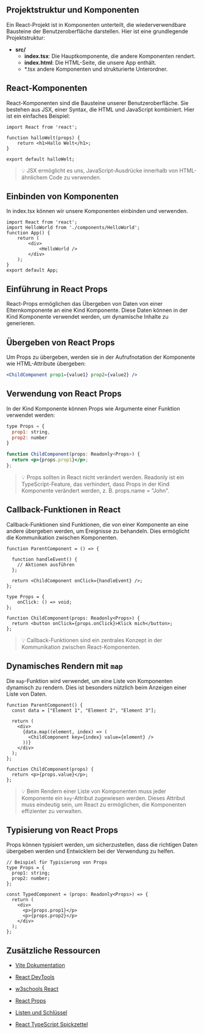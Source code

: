 ## Projektstruktur und Komponenten

Ein React-Projekt ist in Komponenten unterteilt, die wiederverwendbare Bausteine der Benutzeroberfläche darstellen. Hier ist eine grundlegende Projektstruktur:

- **src/**
    - **index.tsx**: Die Hauptkomponente, die andere Komponenten rendert.
    - **index.html**: Die HTML-Seite, die unsere App enthält.
    - *.tsx andere Komponenten und strukturierte Unterordner.

## React-Komponenten

React-Komponenten sind die Bausteine unserer Benutzeroberfläche. Sie bestehen aus JSX, einer Syntax, die HTML und JavaScript kombiniert. Hier ist ein einfaches Beispiel:

```tsx
import React from 'react';

function halloWelt(props) {
    return <h1>Hallo Welt</h1>;
}

export default halloWelt;
```

> 💡 JSX ermöglicht es uns, JavaScript-Ausdrücke innerhalb von HTML-ähnlichem Code zu verwenden.

## Einbinden von Komponenten

In index.tsx können wir unsere Komponenten einbinden und verwenden.

```tsx
import React from 'react';
import HelloWorld from './components/HelloWorld';
function App() {
    return (
        <div>
            <HelloWorld />
        </div>
    );
}
export default App;
```

## Einführung in React Props

React-Props ermöglichen das Übergeben von Daten von einer Elternkomponente an eine Kind Komponente. Diese Daten können in der Kind Komponente verwendet werden, um dynamische Inhalte zu generieren.

## Übergeben von React Props

Um Props zu übergeben, werden sie in der Aufrufnotation der Komponente wie HTML-Attribute übergeben:

```jsx
<ChildComponent prop1={value1} prop2={value2} />
```

## Verwendung von React Props

In der Kind Komponente können Props wie Argumente einer Funktion verwendet werden:

```jsx
type Props = {
  prop1: string,
  prop2: number
}

function ChildComponent(props: Readonly<Props>) {
  return <p>{props.prop1}</p>;
};
```

> 💡 Props sollten in React nicht verändert werden. Readonly ist ein TypeScript-Feature, das verhindert, dass Props in der Kind Komponente verändert werden, z. B. props.name = "John".

## Callback-Funktionen in React

Callback-Funktionen sind Funktionen, die von einer Komponente an eine andere übergeben werden, um Ereignisse zu behandeln. Dies ermöglicht die Kommunikation zwischen Komponenten.

```tsx
function ParentComponent = () => {
    
  function handleEvent() {
    // Aktionen ausführen
  };

  return <ChildComponent onClick={handleEvent} />;
};
```
```tsx
type Props = {
    onClick: () => void;
};

function ChildComponent(props: Readonly<Props>) {
  return <button onClick={props.onClick}>Klick mich</button>;
};
```

> 💡 Callback-Funktionen sind ein zentrales Konzept in der Kommunikation zwischen React-Komponenten.

## Dynamisches Rendern mit `map`

Die `map`-Funktion wird verwendet, um eine Liste von Komponenten dynamisch zu rendern. Dies ist besonders nützlich beim Anzeigen einer Liste von Daten.

```tsx
function ParentComponent() {
  const data = ["Element 1", "Element 2", "Element 3"];

  return (
    <div>
      {data.map((element, index) => (
        <ChildComponent key={index} value={element} />
      ))}
    </div>
  );
};

function ChildComponent(props) {
  return <p>{props.value}</p>;
};
```

> 💡 Beim Rendern einer Liste von Komponenten muss jeder Komponente ein `key`-Attribut zugewiesen werden. Dieses Attribut muss eindeutig sein, um React zu ermöglichen, die Komponenten effizienter zu verwalten.

## Typisierung von React Props

Props können typisiert werden, um sicherzustellen, dass die richtigen Daten übergeben werden und Entwicklern bei der Verwendung zu helfen.

```tsx
// Beispiel für Typisierung von Props
type Props = {
  prop1: string;
  prop2: number;
};

const TypedComponent = (props: Readonly<Props>) => {
  return (
    <div>
      <p>{props.prop1}</p>
      <p>{props.prop2}</p>
    </div>
  );
};
```


## Zusätzliche Ressourcen

- [Vite Dokumentation](https://vitejs.dev/)
- [React DevTools](https://reactjs.org/blog/2019/08/15/new-react-devtools.html)
- [w3schools React](https://www.w3schools.com/react/default.asp)

- [React Props](https://react.dev/learn/passing-props-to-a-component#)
- [Listen und Schlüssel](https://react.dev/reference/react/Children#children-map)
- [React TypeScript Spickzettel](https://react-typescript-cheatsheet.netlify.app/docs/basic/setup)